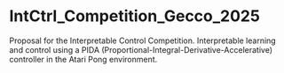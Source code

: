 # IntCtrl_Competition_Gecco_2025
Proposal for the Interpretable Control Competition.   Interpretable learning and control using a PIDA (Proportional-Integral-Derivative-Accelerative) controller in the Atari Pong environment.
